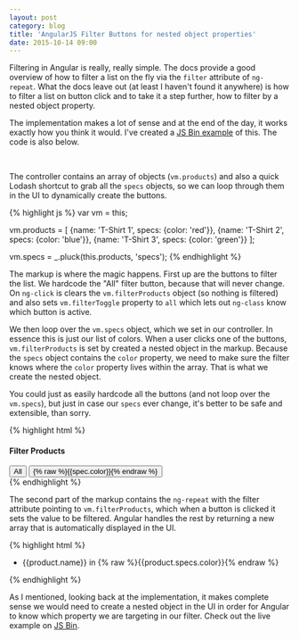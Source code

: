 ```yaml
---
layout: post
category: blog
title: 'AngularJS Filter Buttons for nested object properties'
date: 2015-10-14 09:00
---
```


Filtering in Angular is really, really simple. The docs provide a good overview of how to filter a list on the fly via the `filter` attribute of `ng-repeat`. What the docs leave out (at least I haven't found it anywhere) is how to filter a list on button click and to take it a step further, how to filter by a nested object property.

The implementation makes a lot of sense and at the end of the day, it works exactly how you think it would. I've created a [JS Bin example](http://jsbin.com/mazidu/13/edit?html,css,js,output) of this. The code is also below.

<br/>

The controller contains an array of objects (`vm.products`) and also a quick Lodash shortcut to grab all the `specs` objects, so we can loop through them in the UI to dynamically create the buttons.

{% highlight js %}
var vm = this;

vm.products = [
    {name: 'T-Shirt 1', specs: {color: 'red'}},
    {name: 'T-Shirt 2', specs: {color: 'blue'}},
    {name: 'T-Shirt 3', specs: {color: 'green'}}
];

vm.specs = _.pluck(this.products, 'specs');
{% endhighlight %}

The markup is where the magic happens. First up are the buttons to filter the list. We hardcode the "All" filter button, because that will never change. On `ng-click` is clears the `vm.filterProducts` object (so nothing is filtered) and also sets `vm.filterToggle` property to `all` which lets out `ng-class` know which button is active.

We then loop over the `vm.specs` object, which we set in our controller. In essence this is just our list of colors. When a user clicks one of the buttons, `vm.filterProducts` is set by created a nested object in the markup. Because the `specs` object contains the `color` property, we need to make sure the filter knows where the `color` property lives within the array. That is what we create the nested object.

You could just as easily hardcode all the buttons (and not loop over the `vm.specs`), but just in case our `specs` ever change, it's better to be safe and extensible, than sorry.

{% highlight html %}
<div class="filter-btns">
  <h4>Filter Products</h4>
  <button type="button" ng-class="{'active': vm.filterToggle == 'all'}" ng-click="vm.filterProducts = {}; vm.filterToggle = 'all'">
    All
  </button>
  <button type="button" ng-repeat="spec in vm.specs" ng-class="{'active': vm.filterToggle == spec.color}" ng-click="vm.filterProducts = {specs: {color: spec.color}}; vm.filterToggle = spec.color">
    {% raw %}{{spec.color}}{% endraw %}
  </button>
</div>
{% endhighlight %}

The second part of the markup contains the `ng-repeat` with the filter attribute pointing to `vm.filterProducts`, which when a button is clicked it sets the value to be filtered. Angular handles the rest by returning a new array that is automatically displayed in the UI.

{% highlight html %}
<ul>
  <li ng-repeat="product in vm.products | filter: vm.filterProducts">
    {{product.name}} in
    <span ng-style="{color: product.specs.color}">{% raw %}{{product.specs.color}}{% endraw %}</span>
  </li>
</ul>
{% endhighlight %}

As I mentioned, looking back at the implementation, it makes complete sense we would need to create a nested object in the UI in order for Angular to know which property we are targeting in our filter. Check out the live example on [JS Bin](http://jsbin.com/mazidu/13/edit?html,css,js,output).